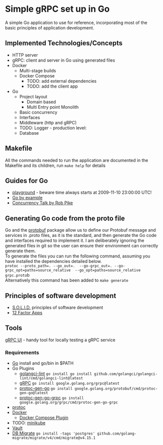 # Simple gRPC set up in Go

A simple Go application to use for reference, incorporating most of the basic principles of application development.

## Implemented Technologies/Concepts
* HTTP server
* gRPC: client and server in Go using generated files
* Docker
  * Multi-stage builds
  * Docker Compose
    * TODO: add external dependencies
    * TODO: add the client app
* Go
  * Project layout
    * Domain based
    * Multi Entry point Monolith
  * Basic concurrency
  * Interfaces
  * Middleware (http and gRPC)
  * TODO: Logger - production level:
  * Database

## Makefile
All the commands needed to run the application are documented in the Makefile and its children, run `make help` for details  

## Guides for Go
* [playground](https://play.golang.org/) - beware time always starts at 2009-11-10 23:00:00 UTC!
* [Go by example](https://gobyexample.com/)
* [Concurrency Talk by Rob Pike](https://talks.golang.org/2012/concurrency.slide#1)

## Generating Go code from the proto file
Go and the [protobuf](https://google.golang.org/protobuf) package allow us to define our Protobuf message and services in 
.proto files, as it is the standard, and then generate the Go code and interfaces required to implement it.
I am deliberately ignoring the generated files in git so the user can ensure their environment can correctly generate them.  
To generate the files you can run the following command, assuming you have installed the dependencies detailed below.  
`protoc --proto_path=. --go_out=.  --go-grpc_out=. --go-grpc_opt=paths=source_relative  --go_opt=paths=source_relative grpc.proto`b  
Alternatively this command has been added to `make generate` 
## Principles of software development
* [S.O.L.I.D.](https://en.wikipedia.org/wiki/SOLID) principles of software development
* [12 Factor Apps](https://12factor.net/)
 
## Tools
[gRPC UI](https://github.com/fullstorydev/grpcui) - handy tool for locally testing a gRPC service

### Requirements
* [Go](https://golang.org/) install and go/bin in $PATH 
* Go Plugins
  * [golangci-lint](https://golangci-lint.run/) `go install go install github.com/golangci/golangci-lint/cmd/golangci-lint@latest`
  * [gRPC](https://pkg.go.dev/google.golang.org/grpc) `go install google.golang.org/grpc@latest`
  * [protoc-gen-go](https://developers.google.com/protocol-buffers/docs/overview) `go install google.golang.org/protobuf/cmd/protoc-gen-go@latest`
  * [protoc-gen-go-grpc](https://pkg.go.dev/google.golang.org/grpc/cmd/protoc-gen-go-grpc) `go install google.golang.org/grpc/cmd/protoc-gen-go-grpc`
* [protoc](https://grpc.io/docs/protoc-installation/)
* [Docker](https://www.docker.com/)
  * [Docker Compose Plugin](https://github.com/docker/compose/tree/v2)
* TODO:  [minikube](https://minikube.sigs.k8s.io/docs/start/)
* [Vault](https://learn.hashicorp.com/tutorials/vault/getting-started-install)
* [DB Migrate](https://github.com/golang-migrate/migrate/blob/master/GETTING_STARTED.md) `go install -tags 'postgres' github.com/golang-migrate/migrate/v4/cmd/migrate@v4.15.1`
